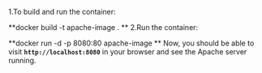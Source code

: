 1.To build and run the container:

**docker build -t apache-image .
**
2.Run the container:

**docker run -d -p 8080:80 apache-image
**
Now, you should be able to visit **`http://localhost:8080`** in your browser and see the Apache server running.
